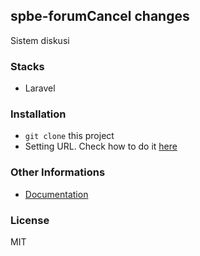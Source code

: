 ## spbe-forumCancel changes

Sistem diskusi

### Stacks

- Laravel

### Installation

- ```git clone``` this project
- Setting URL. Check how to do it [here](https://docs.flarum.org/install#url-rewriting)

### Other Informations

* [Documentation](https://docs.flarum.org/)

### License

MIT 
